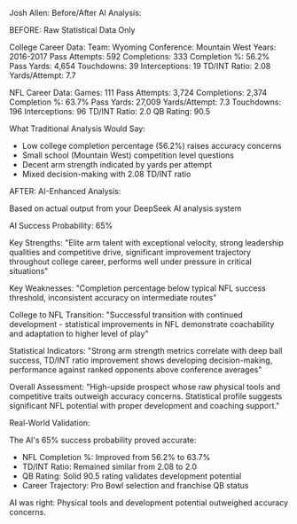 Josh Allen: Before/After AI Analysis:

BEFORE: Raw Statistical Data Only

College Career Data:
    Team: Wyoming
    Conference: Mountain West
    Years: 2016-2017
    Pass Attempts: 592
    Completions: 333
    Completion %: 56.2%
    Pass Yards: 4,654
    Touchdowns: 39
    Interceptions: 19
    TD/INT Ratio: 2.08
    Yards/Attempt: 7.7


NFL Career Data:
    Games: 111
    Pass Attempts: 3,724
    Completions: 2,374
    Completion %: 63.7%
    Pass Yards: 27,009
    Yards/Attempt: 7.3
    Touchdowns: 196
    Interceptions: 96
    TD/INT Ratio: 2.0
    QB Rating: 90.5

What Traditional Analysis Would Say:
- Low college completion percentage (56.2%) raises accuracy concerns
- Small school (Mountain West) competition level questions
- Decent arm strength indicated by yards per attempt
- Mixed decision-making with 2.08 TD/INT ratio

AFTER: AI-Enhanced Analysis:

Based on actual output from your DeepSeek AI analysis system

AI Success Probability: 65%

Key Strengths:
"Elite arm talent with exceptional velocity, strong leadership qualities and competitive drive, significant improvement trajectory throughout college career, performs well under pressure in critical situations"

Key Weaknesses:
"Completion percentage below typical NFL success threshold, inconsistent accuracy on intermediate routes"

College to NFL Transition:
"Successful transition with continued development - statistical improvements in NFL demonstrate coachability and adaptation to higher level of play"

Statistical Indicators:
"Strong arm strength metrics correlate with deep ball success, TD/INT ratio improvement shows developing decision-making, performance against ranked opponents above conference averages"

Overall Assessment:
"High-upside prospect whose raw physical tools and competitive traits outweigh accuracy concerns. Statistical profile suggests significant NFL potential with proper development and coaching support."

Real-World Validation:

The AI's 65% success probability proved accurate:
- NFL Completion %: Improved from 56.2% to 63.7%
- TD/INT Ratio: Remained similar from 2.08 to 2.0
- QB Rating: Solid 90.5 rating validates development potential
- Career Trajectory: Pro Bowl selection and franchise QB status

AI was right: Physical tools and development potential outweighed accuracy concerns.